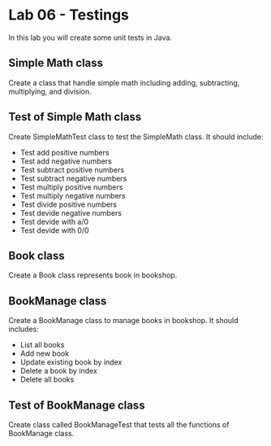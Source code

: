 # Lab 06 - Testings
In this lab you will create some unit tests in Java.

## Simple Math class
Create a class that handle simple math including adding, subtracting, multiplying, and division.

## Test of Simple Math class
Create SimpleMathTest class to test the SimpleMath class. It should include:
- Test add positive numbers
- Test add negative numbers
- Test subtract positive numbers
- Test subtract negative numbers
- Test multiply positive numbers
- Test multiply negative numbers
- Test divide positive numbers
- Test devide negative numbers
- Test devide with a/0
- Test devide with 0/0

## Book class
Create a Book class represents book in bookshop.

## BookManage class
Create a BookManage class to manage books in bookshop. It should includes:
- List all books
- Add new book
- Update existing book by index
- Delete a book by index
- Delete all books

## Test of BookManage class
Create class called BookManageTest that tests all the functions of BookManage class.
